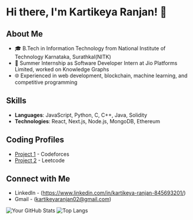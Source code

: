 # Hi there, I'm Kartikeya Ranjan! 👋

## About Me
- 🎓 B.Tech in Information Technology from National Institute of Technology Karnataka, Surathkal(NITK)
- 💼 Summer Internship as Software Developer Intern at Jio Platforms Limited, worked on Knowledge Graphs
- 🌐 Experienced in web development, blockchain, machine learning, and competitive programming

## Skills
- **Languages**: JavaScript, Python, C, C++, Java, Solidity
- **Technologies**: React, Next.js, Node.js, MongoDB, Ethereum

## Coding Profiles
- [Project 1]([https://github.com/your-github-username/project1](https://codeforces.com/profile/kartikeya_r_01)) - Codeforces
- [Project 2]([https://github.com/your-github-username/project2](https://leetcode.com/u/kartikeyaranjan01/)) - Leetcode

## Connect with Me
- LinkedIn - (https://www.linkedin.com/in/kartikeya-ranjan-845693201/)
- Gmail - (kartikeyaranjan02@gmail.com)

![Your GitHub Stats](https://github-readme-stats.vercel.app/api?username=your-github-username&show_icons=true&theme=radical)
![Top Langs](https://github-readme-stats.vercel.app/api/top-langs/?username=your-github-username&layout=compact&theme=radical)
